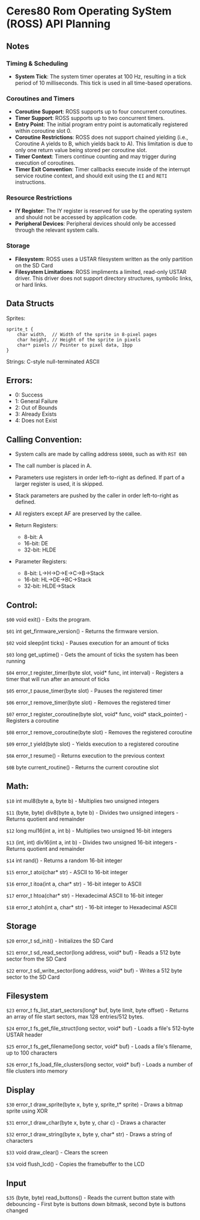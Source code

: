 # Ceres80 Rom Operating SyStem (ROSS) API Planning

## Notes

### Timing & Scheduling
- **System Tick**: The system timer operates at 100 Hz, resulting in a tick period of 10 milliseconds. This tick is used in all time-based operations.

### Coroutines and Timers
- **Coroutine Support**: ROSS supports up to four concurrent coroutines.
- **Timer Support**: ROSS supports up to two concurrent timers.
- **Entry Point**: The initial program entry point is automatically registered within coroutine slot 0.
- **Coroutine Restrictions**: ROSS does not support chained yielding (i.e., Coroutine A yields to B, which yields back to A). This limitation is due to only one return value being stored per coroutine slot.
- **Timer Context**: Timers continue counting and may trigger during execution of coroutines.
- **Timer Exit Convention**: Timer callbacks execute inside of the interrupt service routine context, and should exit using the `EI` and `RETI` instructions.

### Resource Restrictions
- **IY Register**: The IY register is reserved for use by the operating system and should not be accessed by application code.
- **Peripheral Devices**: Peripheral devices should only be accessed through the relevant system calls.

### Storage
- **Filesystem**: ROSS uses a USTAR filesystem written as the only partition on the SD Card
- **Filesystem Limitations**: ROSS impliments a limited, read-only USTAR driver. This driver does not support directory structures, symbolic links, or hard links.

## Data Structs

Sprites:
```
sprite_t {
    char width,  // Width of the sprite in 8-pixel pages
    char height, // Height of the sprite in pixels
    char* pixels // Pointer to pixel data, 1bpp
}
```

Strings: C-style null-terminated ASCII

## Errors:

- 0: Success
- 1: General Failure
- 2: Out of Bounds
- 3: Already Exists
- 4: Does not Exist

## Calling Convention:

- System calls are made by calling address `$0008`, such as with `RST 08h`
- The call number is placed in A.
- Parameters use registers in order left-to-right as defined. If part of a larger register is used, it is skipped.
- Stack parameters are pushed by the caller in order left-to-right as defined.
- All registers except AF are preserved by the callee.

- Return Registers:
    - 8-bit: A
    - 16-bit: DE
    - 32-bit: HLDE
- Parameter Registers:
    - 8-bit: L->H->D->E->C->B->Stack
    - 16-bit: HL->DE->BC->Stack
    - 32-bit: HLDE->Stack

## Control:

`$00` void exit()
    - Exits the program.

`$01` int get_firmware_version()
    - Returns the firmware version.

`$02` void sleep(int ticks)
    - Pauses execution for an amount of ticks

`$03` long get_uptime()
    - Gets the amount of ticks the system has been running

`$04` error_t register_timer(byte slot, void* func, int interval)
    - Registers a timer that will run after an amount of ticks

`$05` error_t pause_timer(byte slot)
    - Pauses the registered timer

`$06` error_t remove_timer(byte slot)
    - Removes the registered timer

`$07` error_t register_coroutine(byte slot, void* func, void* stack_pointer)
    - Registers a coroutine

`$08` error_t remove_coroutine(byte slot)
    - Removes the registered coroutine

`$09` error_t yield(byte slot)
    - Yields execution to a registered coroutine

`$0A` error_t resume()
    - Returns execution to the previous context

`$0B` byte current_routine()
    - Returns the current coroutine slot

## Math:
`$10` int mul8(byte a, byte b)
    - Multiplies two unsigned integers

`$11` (byte, byte) div8(byte a, byte b)
    - Divides two unsigned integers
    - Returns quotient and remainder

`$12` long mul16(int a, int b)
    - Multiplies two unsigned 16-bit integers

`$13` (int, int) div16(int a, int b)
    - Divides two unsigned 16-bit integers
    - Returns quotient and remainder

`$14` int rand()
    - Returns a random 16-bit integer

`$15` error_t atoi(char* str)
    - ASCII to 16-bit integer

`$16` error_t itoa(int a, char* str)
    - 16-bit integer to ASCII

`$17` error_t htoa(char* str)
    - Hexadecimal ASCII to 16-bit integer

`$18` error_t atoh(int a, char* str)
    - 16-bit integer to Hexadecimal ASCII

## Storage

`$20` error_t sd_init()
    - Initializes the SD Card

`$21` error_t sd_read_sector(long address, void* buf)
    - Reads a 512 byte sector from the SD Card

`$22` error_t sd_write_sector(long address, void* buf)
    - Writes a 512 byte sector to the SD Card

## Filesystem

`$23` error_t fs_list_start_sectors(long* buf, byte limit, byte offset)
    - Returns an array of file start sectors, max 128 entries/512 bytes.

`$24` error_t fs_get_file_struct(long sector, void* buf)
    - Loads a file's 512-byte USTAR header

`$25` error_t fs_get_filename(long sector, void* buf)
    - Loads a file's filename, up to 100 characters

`$26` error_t fs_load_file_clusters(long sector, void* buf)
    - Loads a number of file clusters into memory 

## Display

`$30` error_t draw_sprite(byte x, byte y, sprite_t* sprite)
    - Draws a bitmap sprite using XOR

`$31` error_t draw_char(byte x, byte y, char c)
    - Draws a character

`$32` error_t draw_string(byte x, byte y, char* str)
    - Draws a string of characters

`$33` void draw_clear()
    - Clears the screen

`$34` void flush_lcd()
    - Copies the framebuffer to the LCD

## Input

`$35` (byte, byte) read_buttons()
    - Reads the current button state with debouncing
    - First byte is buttons down bitmask, second byte is buttons changed
